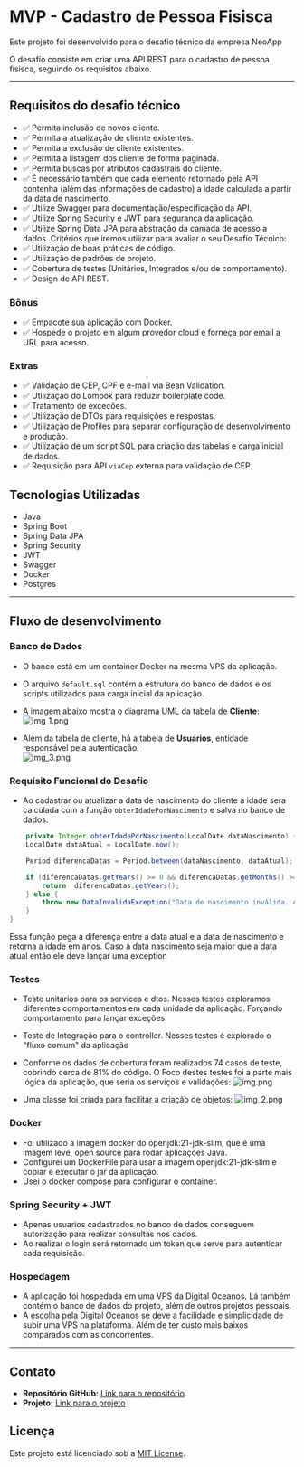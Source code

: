 # MVP - Cadastro de Pessoa Fisisca

Este projeto foi desenvolvido para o desafio técnico da empresa NeoApp

O desafio consiste em criar uma API REST para o cadastro de pessoa fisisca, seguindo os requisitos abaixo.

---
## Requisitos do desafio técnico
- ✅ Permita inclusão de novos cliente. 
- ✅ Permita a atualização de cliente existentes.  
- ✅ Permita a exclusão de cliente existentes. 
- ✅ Permita a listagem dos cliente de forma paginada. 
- ✅ Permita buscas por atributos cadastrais do cliente. 
- ✅ É necessário também que cada elemento retornado pela API contenha (além das informações de cadastro) a idade calculada a partir da data de nascimento. 
- ✅ Utilize Swagger para documentação/especificação da API.
- ✅ Utilize Spring Security e JWT para segurança da aplicação. 
- ✅ Utilize Spring Data JPA para abstração da camada de acesso a dados. Critérios que iremos utilizar para avaliar o seu Desafio Técnico: 
- ✅ Utilização de boas práticas de código. 
- ✅ Utilização de padrões de projeto. 
- ✅ Cobertura de testes (Unitários, Integrados e/ou de comportamento). 
- ✅ Design de API REST. 
### Bônus  
- ✅ Empacote sua aplicação com Docker. 
- ✅ Hospede o projeto em algum provedor cloud e forneça por email a URL para acesso. 
### Extras
- ✅ Validação de CEP, CPF e e-mail via Bean Validation.
- ✅ Utilização do Lombok para reduzir boilerplate code.
- ✅ Tratamento de exceções.
- ✅ Utilização de DTOs para requisições e respostas.
- ✅ Utilização de Profiles para separar configuração de desenvolvimento e produção.
- ✅ Utilização de um script SQL para criação das tabelas e carga inicial de dados.
- ✅ Requisição para API `viaCep` externa para validação de CEP.

## Tecnologias Utilizadas
- Java
- Spring Boot 
- Spring Data JPA
- Spring Security 
- JWT 
- Swagger
- Docker
- Postgres

---

## Fluxo de desenvolvimento 

### Banco de Dados
- O banco está em um container Docker na mesma VPS da aplicação.
- O arquivo `default.sql` contém a estrutura do banco de dados e os scripts utilizados para carga inicial da aplicação.
- A imagem abaixo mostra o diagrama UML da tabela de **Cliente**:  
  ![img_1.png](img_1.png)

- Além da tabela de cliente, há a tabela de **Usuarios**,  entidade responsável pela autenticação:  
  ![img_3.png](img_3.png)


### Requisito Funcional do Desafio
- Ao cadastrar ou atualizar a data de nascimento do cliente a idade sera calculada com a função `obterIdadePorNascimento` e salva no banco de dados.
```java
    private Integer obterIdadePorNascimento(LocalDate dataNascimento) {
    LocalDate dataAtual = LocalDate.now();

    Period diferencaDatas = Period.between(dataNascimento, dataAtual);

    if (diferencaDatas.getYears() >= 0 && diferencaDatas.getMonths() >= 0 && diferencaDatas.getDays() >= 0 ) {
        return  diferencaDatas.getYears();
    } else {
        throw new DataInvalidaException("Data de nascimento inválida. A data de nascimento não pode ser no futuro.");
    }
}

```
Essa função pega a diferença entre a data atual e a data de nascimento e retorna a idade em anos. Caso a data nascimento seja maior que a data atual então ele deve lançar uma exception

### Testes
- Teste unitários para os services e dtos. Nesses testes exploramos diferentes comportamentos em cada unidade da aplicação. Forçando comportamento para lançar exceções. 
- Teste de Integração para o controller. Nesses testes é explorado o "fluxo comum" da aplicação
- Conforme os dados de cobertura foram realizados 74 casos de teste, cobrindo cerca de 81% do código. O Foco destes testes foi a parte mais lógica da aplicação, que seria os serviços e validações:
  ![img.png](img.png) 

- Uma classe foi criada para facilitar a criação de objetos:
  ![img_2.png](img_2.png)

### Docker
- Foi utilizado a imagem docker do openjdk:21-jdk-slim, que é uma imagem leve, open source para rodar aplicações Java.
- Configurei um DockerFile para usar a imagem openjdk:21-jdk-slim e copiar e executar o jar da aplicação.
- Usei o docker compose para configurar o container. 

### Spring Security + JWT
-  Apenas usuarios cadastrados no banco de dados conseguem autorização para realizar consultas nos dados.
-  Ao realizar o login será retornado um token que serve para autenticar cada requisição.

### Hospedagem
- A aplicação foi hospedada em uma VPS da Digital Oceanos. Lá também contém o banco de dados do projeto, além de outros projetos pessoais.
- A escolha pela Digital Oceanos se deve a facilidade e simplicidade de subir uma VPS na plataforma. Além de ter custo mais baixos comparados com as concorrentes.

---

## Contato
- **Repositório GitHub:** [Link para o repositório](https://github.com/3vinicius/cadastroPessoaFisica)
- **Projeto:** [Link para o projeto](http://161.35.238.60:8080/swagger-ui/index.html#/)


## Licença
Este projeto está licenciado sob a [MIT License](LICENSE).
